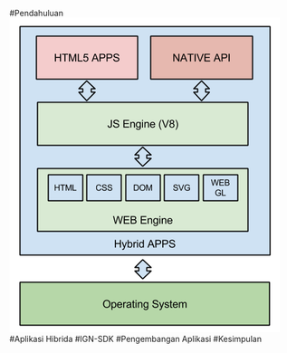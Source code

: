 #Pendahuluan
![hybrid Arch](img/hybrid-arch.png)
#Aplikasi Hibrida
#IGN-SDK
#Pengembangan Aplikasi
#Kesimpulan